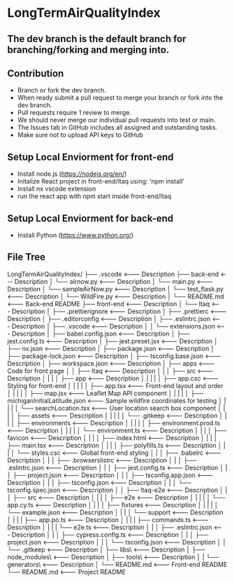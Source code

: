 # LongTermAirQualityIndex
## The dev branch is the default branch for branching/forking and merging into. 
## Contribution
- Branch or fork the dev branch.
- When ready submit a pull request to merge your branch or fork into the dev branch.
- Pull requests require 1 review to merge.
- We should never merge our individual pull requests into test or main.
- The Issues tab in GitHub includes all assigned and outstanding tasks. 
- Make sure not to upload API keys to GitHub
## Setup Local Enviorment for front-end
- Install node.js (https://nodejs.org/en/)
- Initalize React project in front-end/ltaq using: 'npm install'
- Install nx vscode extension
- run the react app with npm start inside front-end/ltaq
## Setup Local Enviorment for back-end
- Install Python (https://www.python.org/)

## File Tree
LongTermAirQualityIndex/
├── .vscode                                                <--- Description
├── back-end                                               <--- Description
│   └── airnow.py                                          <--- Description
│   └── main.py                                            <--- Description
│   └── sampleAirNow.py                                    <--- Description
│   └── test_flask.py                                      <--- Description
│   └── WildFire.py                                        <--- Description
│   └── README.md                                          <--- Back-end README
├── front-end                                              <--- Description
│   └── ltaq                                               <--- Description
│      ├── .prettierignore                                 <--- Description
│      ├── .prettierc                                      <--- Description
│      ├── .editorconfig                                   <--- Description
│      ├── .eslintrc.json                                  <--- Description
│      ├── .vscode                                         <--- Description
│      │      └── extensions.json                          <--- Description
│      ├── babel.config.json                               <--- Description
│      ├── jest.config.ts                                  <--- Description
│      ├── jest.preset.jsx                                 <--- Description
│      ├── nx.json                                         <--- Description
│      ├── package.json                                    <--- Description
│      ├── package-lock.json                               <--- Description
│      ├── tsconfig.base.json                              <--- Description
│      ├── workspace.json                                  <--- Description
│      ├── apps                                            <--- Code for front page
│      │   ├── ltaq                                        <--- Description
│      |   │   ├── src                                     <--- Description
│      |   |   │   ├── app                                 <--- Description
│      |   |   |   │   ├── app.csc                         <--- Styling for front-end
│      |   |   |   │   ├── app.tsx                         <--- Front-end layout and order
│      |   |   |   │   ├── map.jsx                         <--- Leaflet Map API component
│      |   |   |   │   ├── michiganInitialLatitude.json    <--- Sample wildfire coordinates for testing
│      |   |   |   │   └── searchLocation.tsx              <--- User location search box component
│      |   |   │   ├── assets                              <--- Description
│      |   |   |   │   └── .gitkeep                        <--- Description
│      |   |   │   ├── environments                        <--- Description
│      |   |   |   │   ├── environment.prod.ts             <--- Description
│      |   |   |   │   └── environment.ts                  <--- Description
│      |   |   │   ├── favicon                             <--- Description
│      |   |   │   ├── index.html                          <--- Description
│      |   |   │   ├── main.tsx                            <--- Description
│      |   |   │   ├── polyfills.ts                        <--- Description
│      |   |   │   └── styles.csc                          <--- Global front-end styling
│      |   │   ├── .babelrc                                <--- Description
│      |   │   ├── .browserslistrc                         <--- Description
│      |   │   ├── .eslintrc.json                          <--- Description
│      |   │   ├── jest.config.ts                          <--- Description
│      |   │   ├── project.json                            <--- Description
│      |   │   ├── tsconfig.app.json                       <--- Description
│      |   │   ├── tsconfig.json                           <--- Description
│      |   │   └── tsconfig.spec.json                      <--- Description
│      │   ├── ltaq-e2e                                    <--- Description
│      |   │   ├── src                                     <--- Description
│      |   |   │   ├── e2e                                 <--- Description
│      |   |   |   │   └── app.cy.ts                       <--- Description
│      |   |   │   ├── fixtures                            <--- Description
│      |   |   |   │   └── example.json                    <--- Description
│      |   |   │   └── support                             <--- Description
│      |   |   |       ├── app.po.ts                       <--- Description
│      |   |   |       ├── commands.ts                     <--- Description
│      |   |   |       └── e2e.ts                          <--- Description
│      |   │   ├── .eslintrc.json                          <--- Description
│      |   │   ├── cypress.config.ts                       <--- Description
│      |   │   ├── project.json                            <--- Description
│      |   │   └── tsconfig.json                           <--- Description
│      │   └── .gitkeep                                    <--- Description
│      ├── libs\                                           <--- Description
│      ├── node_modules\                                   <--- Description
│      ├── tools\                                          <--- Description
│      |   └── generators\                                 <--- Description
│      └── README.md                                       <--- Front-end README
└── README.md                                              <--- Project README
